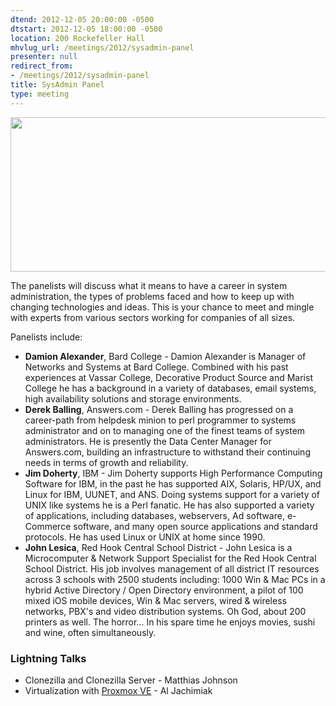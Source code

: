 ```yaml
---
dtend: 2012-12-05 20:00:00 -0500
dtstart: 2012-12-05 18:00:00 -0500
location: 200 Rockefeller Hall
mhvlug_url: /meetings/2012/sysadmin-panel
presenter: null
redirect_from:
- /meetings/2012/sysadmin-panel
title: SysAdmin Panel
type: meeting
---
```



[<img alt="" src="http://imgs.xkcd.com/comics/devotion_to_duty.png" style="width: 638px; height: 247px;" />](http://xkcd.com/705/)

The panelists will discuss what it means to have a career in system administration, the types of problems faced and how to keep up with changing technologies and ideas. This is your chance to meet and mingle with experts from various sectors working for companies of all sizes.

Panelists include:
- **Damion Alexander**, Bard College - Damion Alexander is Manager of Networks and Systems at Bard College. Combined with his past experiences at Vassar College, Decorative Product Source and Marist College he has a background in a variety of databases, email systems, high availability solutions and storage environments.
- **Derek Balling**, Answers.com - Derek Balling has progressed on a career-path from helpdesk minion to perl programmer to systems administrator and on to managing one of the finest teams of system administrators. He is presently the Data Center Manager for Answers.com, building an infrastructure to withstand their continuing needs in terms of growth and reliability.
- **Jim Doherty**, IBM - Jim Doherty supports High Performance Computing Software for IBM, in the past he has supported AIX, Solaris, HP/UX, and Linux for IBM, UUNET, and ANS. Doing systems support for a variety of UNIX like systems he is a Perl fanatic. He has also supported a variety of applications, including databases, webservers, Ad software, e-Commerce software, and many open source applications and standard protocols. He has used Linux or UNIX at home since 1990.
- **John Lesica**, Red Hook Central School District - John Lesica is a Microcomputer &amp; Network Support Specialist for the Red Hook Central School District. His job involves management of all district IT resources across 3 schools with 2500 students including: 1000 Win &amp; Mac PCs in a hybrid Active Directory / Open Directory environment, a pilot of 100 mixed iOS mobile devices, Win &amp; Mac servers, wired &amp; wireless networks, PBX's and video distribution systems. Oh God, about 200 printers as well. The horror… In his spare time he enjoys movies, sushi and wine, often simultaneously.

### Lightning Talks
- Clonezilla and Clonezilla Server - Matthias Johnson
- Virtualization with [Proxmox VE](http://proxmox-demo.homelinux.net/) - Al Jachimiak